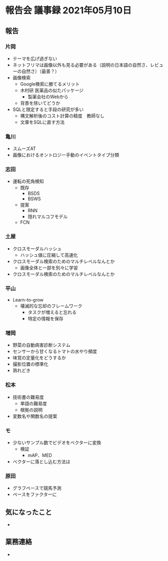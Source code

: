 <!-- tex script for md -->
<script type="text/javascript" async src="https://cdnjs.cloudflare.com/ajax/libs/mathjax/2.7.7/MathJax.js?config=TeX-MML-AM_CHTML">
</script>
<script type="text/x-mathjax-config">
 MathJax.Hub.Config({
 tex2jax: {
 inlineMath: [['$', '$'] ],
 displayMath: [ ['$$','$$'], ["\\[","\\]"] ]
 }
 });
</script>

# 報告会 議事録 2021年05月10日

## 報告

### 片岡
- テーマを広げ過ぎない
- ネットフリマは画像以外も見る必要がある（説明の日本語の自然さ、レビューの自然さ）（最善？）
- 画像検索
  - Google検索に勝てるメリット
  - 木村研 医薬品の似たパッケージ
    - 製薬会社のWebから
  - 背景を除いてどうか
- SQLと限定すると手段の研究が多い
  - 構文解析後のコスト計算の精度　教師なし
  - 文章をSQLに直す方法

### 亀川
- スムーズAT
- 画像におけるオントロジー手動のイベントタイプ分類

### 志田
- 運転の死角検知
    - 既存
        - BSDS
        - BSWS
    - 提案
        - RNN
        - 隠れマルコフモデル
    - FCN

### 土屋
- クロスモーダルハッシュ
    - ハッシュ値に圧縮して高速化
- クロスモーダル検索のためのマルチレベルなんとか
    - 画像全体と一部を別々に学習
- クロスモーダル検索のためのマルチレベルなんとか

### 平山
- Learn-to-grow
    - 壊滅的な忘却のフレームワーク
        - タスクが増えると忘れる
        - 特定の情報を保存

### 増岡
- 野菜の自動病害診断システム
- センサーから甘くなるトマトの水やり頻度
- 味覚の定量化をどうするか
- 撮影位置の標準化
- 熟れどき

### 松本
- 技術書の難易度
    - 単語の難易度
    - 根拠の説明
- 変数名や関数名の提案

### モ
- 少ないサンプル数でビデオをベクターに変換
    - 検証
        - mAP、MED
- ベクターに落とし込む方法は

### 原田
- グラフベースで競馬予測
- ペースをファクターに

## 気になったこと
- 

## 業務連絡
- 
